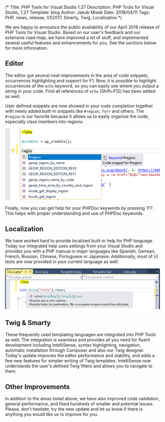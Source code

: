 /*
Title: PHP Tools for Visual Studio 1.27
Description: PHP Tools for Visual Studio, 1.27
Template: blog
Author: Jakub Misek
Date: 2018/04/11
Tags: PHP, news, release, VS2017, Smarty, Twig, Localization
*/

We are happy to announce the public availability of our April 2018 release of PHP Tools for Visual Studio. Based on our user's feedback and our extensive road-map, we have improved a lot of stuff, and implemented several useful features and enhancements for you. See the sections below for more information.

## Editor

The editor got several neat improvements in the area of code snippets, occurrences highlighting and support for F1. Now, it is possible to highlight occurrences of the `echo` keyword, so you can easily see where you output a string in your code. Find all references of `echo` (Shift+F12) has been added as well.

User defined snippets are now showed in your code completion together with newly added built-in snippets like `#region`, `forr` and others. The `#region` is our favorite because it allows us to easily organize the code, especially class members into regions.

![Editor](img/editor.png)

Finally, now you can get help for your PHPDoc keywords by pressing 'F1'. This helps with proper understanding and use of PHPDoc keywords.

## Localization

We have worked hard to provide localized built-in help for PHP language. Today our integrated help uses settings from your Visual Studio and provides you with a PHP manual in major languages like Spanish, German, French, Russian, Chinese, Portuguese or Japanese. Additionally, most of UI texts are now provided in your current language as well.

![Localization](img/localization.png)

## Twig & Smarty

These frequently used templating languages are integrated into PHP Tools as well. The integration is seamless and provides all you need for fluent development including IntelliSense, syntax highlighting, navigation, automatic installation through Composer and also our Twig designer. Today's update improves the editor performance and stability, and adds a few new features for simpler writing of Twig templates. IntelliSense now understands the user's defined Twig filters and allows you to navigate to them.

## Other Improvements

In addition to the areas listed above, we have also improved code validation, general performance, and fixed hundreds of smaller and potential issues. Please, don't hesitate, try the new update and let us know if there is anything you would like us to improve for you.